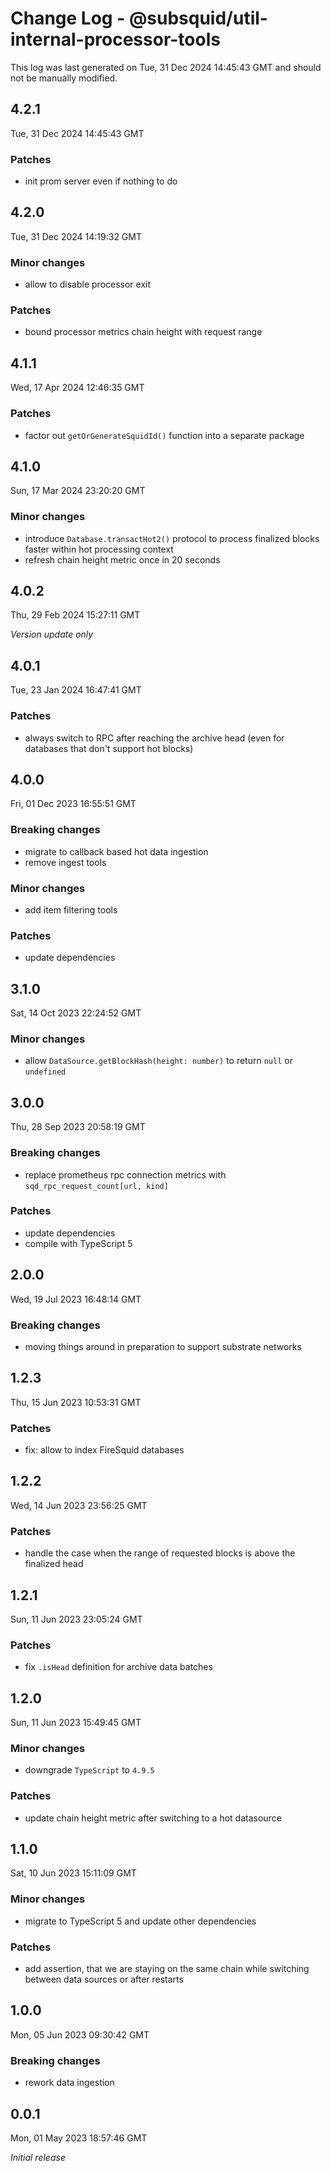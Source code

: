 # Change Log - @subsquid/util-internal-processor-tools

This log was last generated on Tue, 31 Dec 2024 14:45:43 GMT and should not be manually modified.

## 4.2.1
Tue, 31 Dec 2024 14:45:43 GMT

### Patches

- init prom server even if nothing to do

## 4.2.0
Tue, 31 Dec 2024 14:19:32 GMT

### Minor changes

- allow to disable processor exit

### Patches

- bound processor metrics chain height with request range

## 4.1.1
Wed, 17 Apr 2024 12:46:35 GMT

### Patches

- factor out `getOrGenerateSquidId()` function into a separate package

## 4.1.0
Sun, 17 Mar 2024 23:20:20 GMT

### Minor changes

- introduce `Database.transactHot2()` protocol to process finalized blocks faster within hot processing context
- refresh chain height metric once in 20 seconds

## 4.0.2
Thu, 29 Feb 2024 15:27:11 GMT

_Version update only_

## 4.0.1
Tue, 23 Jan 2024 16:47:41 GMT

### Patches

- always switch to RPC after reaching the archive head (even for databases that don't support hot blocks)

## 4.0.0
Fri, 01 Dec 2023 16:55:51 GMT

### Breaking changes

- migrate to callback based hot data ingestion
- remove ingest tools

### Minor changes

- add item filtering tools

### Patches

- update dependencies

## 3.1.0
Sat, 14 Oct 2023 22:24:52 GMT

### Minor changes

- allow `DataSource.getBlockHash(height: number)` to return `null` or `undefined`

## 3.0.0
Thu, 28 Sep 2023 20:58:19 GMT

### Breaking changes

- replace prometheus rpc connection metrics with `sqd_rpc_request_count[url, kind]`

### Patches

- update dependencies
- compile with TypeScript 5

## 2.0.0
Wed, 19 Jul 2023 16:48:14 GMT

### Breaking changes

- moving things around in preparation to support substrate networks

## 1.2.3
Thu, 15 Jun 2023 10:53:31 GMT

### Patches

- fix: allow to index FireSquid databases

## 1.2.2
Wed, 14 Jun 2023 23:56:25 GMT

### Patches

- handle the case when the range of requested blocks is above the finalized head

## 1.2.1
Sun, 11 Jun 2023 23:05:24 GMT

### Patches

- fix `.isHead` definition for archive data batches

## 1.2.0
Sun, 11 Jun 2023 15:49:45 GMT

### Minor changes

- downgrade `TypeScript` to `4.9.5`

### Patches

- update chain height metric after switching to a hot datasource

## 1.1.0
Sat, 10 Jun 2023 15:11:09 GMT

### Minor changes

- migrate to TypeScript 5 and update other dependencies

### Patches

- add assertion, that we are staying on the same chain while switching between data sources or after restarts

## 1.0.0
Mon, 05 Jun 2023 09:30:42 GMT

### Breaking changes

- rework data ingestion

## 0.0.1
Mon, 01 May 2023 18:57:46 GMT

_Initial release_

